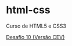 # html-css
 Curso de HTML5 e CSS3

<a href="https://gustavohenriquecs.github.io/html-css/desafios/d010CEV">Desafio 10 (Versão CEV)</a>